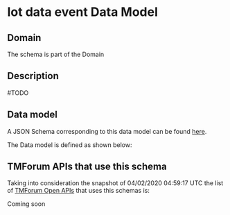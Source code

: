 # Iot data event Data Model

## Domain

The  schema is part of the  Domain

## Description

#TODO

## Data model

A JSON Schema corresponding to this data model can be found
[here](https://github.com/tmforum-rand/schemas/blob/candidates/Resource/IotDataEvent.schema.json).

The Data model is defined as shown below:





## TMForum APIs that use this schema

Taking into consideration the snapshot of 04/02/2020 04:59:17 UTC the list of [TMForum Open APIs](https://www.tmforum.org/open-apis/) that uses this schemas is:

Coming soon